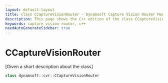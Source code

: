 ```yaml
---
layout: default-layout
title: class CCaptureVisionRouter - Dynamsoft Capture Vision Router Module C++ Edition API Reference
description: This page shows the C++ edition of the class CCaptureVisionRouter in Dynamsoft Capture Vision Router Module.
keywords: capture vision router, c++
needAutoGenerateSidebar: true
---
```


# CCaptureVisionRouter

[Given a short description about the class]

```cpp
class dynamsoft::cvr::CCaptureVisionRouter 
```
